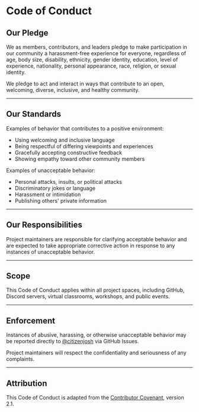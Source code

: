# Code of Conduct

## Our Pledge

We as members, contributors, and leaders pledge to make participation in our community a harassment-free experience for everyone, regardless of age, body size, disability, ethnicity, gender identity, education, level of experience, nationality, personal appearance, race, religion, or sexual identity.

We pledge to act and interact in ways that contribute to an open, welcoming, diverse, inclusive, and healthy community.

---

## Our Standards

Examples of behavior that contributes to a positive environment:

- Using welcoming and inclusive language
- Being respectful of differing viewpoints and experiences
- Gracefully accepting constructive feedback
- Showing empathy toward other community members

Examples of unacceptable behavior:

- Personal attacks, insults, or political attacks
- Discriminatory jokes or language
- Harassment or intimidation
- Publishing others' private information

---

## Our Responsibilities

Project maintainers are responsible for clarifying acceptable behavior and are expected to take appropriate corrective action in response to any instances of unacceptable behavior.

---

## Scope

This Code of Conduct applies within all project spaces, including GitHub, Discord servers, virtual classrooms, workshops, and public events.

---

## Enforcement

Instances of abusive, harassing, or otherwise unacceptable behavior may be reported directly to [@citizenjosh](https://github.com/citizenjosh) via GitHub Issues.

Project maintainers will respect the confidentiality and seriousness of any complaints.

---

## Attribution

This Code of Conduct is adapted from the [Contributor Covenant](https://www.contributor-covenant.org/version/2.1/code_of_conduct.html), version 2.1.